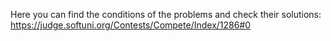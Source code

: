 Here you can find the conditions of the problems and check their solutions:
https://judge.softuni.org/Contests/Compete/Index/1286#0
